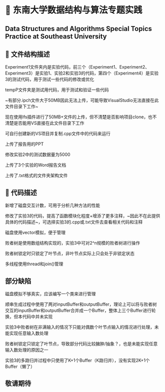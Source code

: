 # 🏫 东南大学数据结构与算法专题实践

## Data Structures and Algorithms Special Topics Practice at Southeast University

## 📄 文件结构描述

Experiment1文件夹内是实验代码，前三个（Experiment1、Experiment2、Experiment3）是实验1、实验2和实验3的代码，第四个（Experiment4）是实验3的测试代码，用于测试一些代码的修改或优化

tempP文件夹是测试用代码，用于测试和验证一些代码

~有部分.ipch文件大于50MB因此无法上传，可能导致VisualStudio无法直接在此文件目录下工作~

现在使用lfs插件进行了50MB+文件的上传，但不清楚是否影响项目clone，也不清楚是否能用VS直接在此文件目录下工作

可自行创建新的VS项目并复制.cpp文件中的代码来运行

上传了报告用的PPT

修改实验2中的测试数据量为5000

上传了3个实验的Word报告文档

上传了.txt格式的文件夹架构文件

## 📝 代码描述

新增了磁盘交互计数，可用于分析几种方法的性能

修改了实验3的代码，提高了函数模块化程度+增添了更多注释，~因此不在此提供具体的代码描述~，可选择实验3的.cpp或.txt文件去查看相关代码和注释

磁盘使用vector模拟，便于管理

败者树是使用数组结构实现的，实验3中可对2^n规模的败者树进行操作

败者树锁定时只锁定了叶节点，非叶节点实际上只会处于非锁定状态

多线程使用thread和join()管理

## 部分缺陷

磁盘模拟不够真实，应该编写一个类来进行管理

顺串生成过程中使用了两对inputBuffer和outputBuffer，理论上可以将与败者树交互的inputBuffer和outputBuffer合并成一个Buffer，整体上三个Buffer进行轮换，但本代码中并未实现

实验3中败者树在非满输入的情况下只能对偶数个叶节点输入的情况进行处理，未能实现任意输入数处理

败者树锁定只锁定了叶节点，导致部分代码比较臃肿/抽象？，也是未能实现任意输入数处理的原因之一

实验3的多路归并过程中只使用了K+1个Buffer（K路归并），没有实现2K+1个Buffer（懒了）

## 敬请期待
